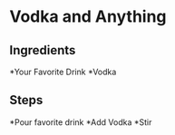 # Vodka and Anything

## Ingredients
*Your Favorite Drink
*Vodka

## Steps
*Pour favorite drink 
*Add Vodka
*Stir
